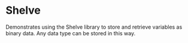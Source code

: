 # Shelve

Demonstrates using the Shelve library to store and retrieve variables as
binary data. Any data type can be stored in this way.